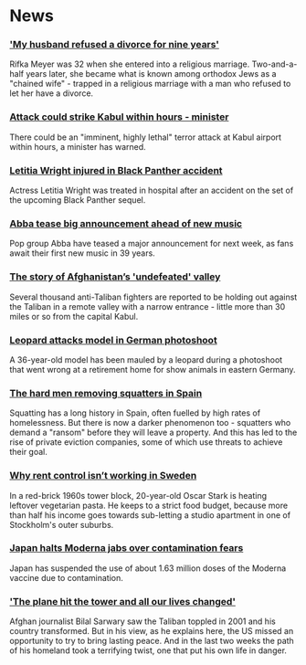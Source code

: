 # News
### ['My husband refused a divorce for nine years'](https://www.bbc.com/news/uk-58334745)
Rifka Meyer was 32 when she entered into a religious marriage. Two-and-a-half years later, she became what is known among orthodox Jews as a "chained wife" - trapped in a religious marriage with a man who refused to let her have a divorce.
### [Attack could strike Kabul within hours - minister](https://www.bbc.com/news/uk-58337632)
There could be an "imminent, highly lethal" terror attack at Kabul airport within hours, a minister has warned.
### [Letitia Wright injured in Black Panther accident](https://www.bbc.com/news/entertainment-arts-58339625)
Actress Letitia Wright was treated in hospital after an accident on the set of the upcoming Black Panther sequel.
### [Abba tease big announcement ahead of new music](https://www.bbc.com/news/entertainment-arts-58339627)
Pop group Abba have teased a major announcement for next week, as fans await their first new music in 39 years.
### [The story of Afghanistan’s 'undefeated' valley](https://www.bbc.com/news/world-asia-58329527)
Several thousand anti-Taliban fighters are reported to be holding out against the Taliban in a remote valley with a narrow entrance - little more than 30 miles or so from the capital Kabul.
### [Leopard attacks model in German photoshoot](https://www.bbc.com/news/world-europe-58329080)
A 36-year-old model has been mauled by a leopard during a photoshoot that went wrong at a retirement home for show animals in eastern Germany.
### [The hard men removing squatters in Spain](https://www.bbc.com/news/stories-58310532)
Squatting has a long history in Spain, often fuelled by high rates of homelessness. But there is now a darker phenomenon too - squatters who demand a "ransom" before they will leave a property. And this has led to the rise of private eviction companies, some of which use threats to achieve their goal.
### [Why rent control isn’t working in Sweden](https://www.bbc.com/news/business-58317555)
In a red-brick 1960s tower block, 20-year-old Oscar Stark is heating leftover vegetarian pasta. He keeps to a strict food budget, because more than half his income goes towards sub-letting a studio apartment in one of Stockholm's outer suburbs.
### [Japan halts Moderna jabs over contamination fears](https://www.bbc.com/news/world-asia-58338281)
Japan has suspended the use of about 1.63 million doses of the Moderna vaccine due to contamination. 
### ['The plane hit the tower and all our lives changed'](https://www.bbc.com/news/world-south-asia-58071592)
Afghan journalist Bilal Sarwary saw the Taliban toppled in 2001 and his country transformed. But in his view, as he explains here, the US missed an opportunity to try to bring lasting peace. And in the last two weeks the path of his homeland took a terrifying twist, one that put his own life in danger.
